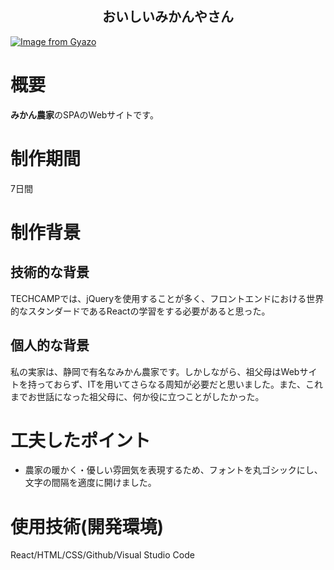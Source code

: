 <h2 align="center">おいしいみかんやさん</h2>

[![Image from Gyazo](https://i.gyazo.com/b92baf8ccd183963de24e438338f3fc4.jpg)](https://gyazo.com/b92baf8ccd183963de24e438338f3fc4)

# 概要
**みかん農家**のSPAのWebサイトです。

# 制作期間
7日間

# 制作背景
## 技術的な背景
TECHCAMPでは、jQueryを使用することが多く、フロントエンドにおける世界的なスタンダードであるReactの学習をする必要があると思った。

## 個人的な背景
私の実家は、静岡で有名なみかん農家です。しかしながら、祖父母はWebサイトを持っておらず、ITを用いてさらなる周知が必要だと思いました。また、これまでお世話になった祖父母に、何か役に立つことがしたかった。

# 工夫したポイント
- 農家の暖かく・優しい雰囲気を表現するため、フォントを丸ゴシックにし、文字の間隔を適度に開けました。

# 使用技術(開発環境)
React/HTML/CSS/Github/Visual Studio Code
